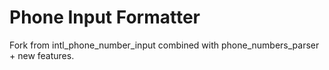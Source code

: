 # Phone Input Formatter

Fork from intl_phone_number_input combined with phone_numbers_parser + new features.